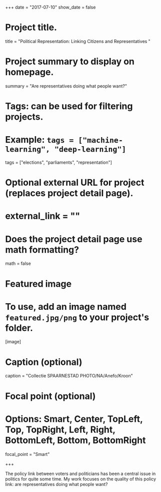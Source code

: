 +++
date = "2017-07-10"
show_date = false

# Project title.
title = "Political Representation: Linking Citizens and Representatives "

# Project summary to display on homepage.
summary = "Are representatives doing what people want?"

# Tags: can be used for filtering projects.
# Example: `tags = ["machine-learning", "deep-learning"]`
tags = ["elections", "parliaments", "representation"]

# Optional external URL for project (replaces project detail page).
# external_link = ""

# Does the project detail page use math formatting?
math = false

# Featured image
# To use, add an image named `featured.jpg/png` to your project's folder. 
[image]
  # Caption (optional)
  caption = "Collectie SPAARNESTAD PHOTO/NA/Anefo/Kroon"
  
  # Focal point (optional)
  # Options: Smart, Center, TopLeft, Top, TopRight, Left, Right, BottomLeft, Bottom, BottomRight
  focal_point = "Smart"

+++

The policy link between voters and politicians has been a central issue in politics for quite some time. My work focuses on the quality of this policy link: are representatives doing what people want?